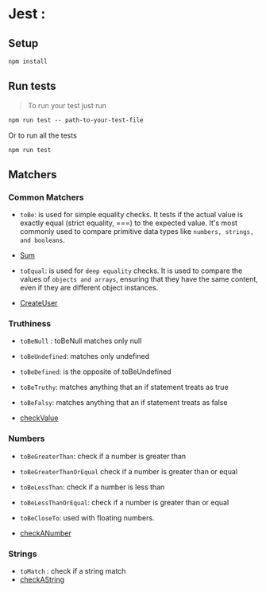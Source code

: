 # Jest :

## Setup

```Markdown
npm install
```

## Run tests

> To run your test just run

```Markdown
npm run test -- path-to-your-test-file
```

Or to run all the tests

```Markdown
npm run test
```

## Matchers

### Common Matchers

- `toBe`: is used for simple equality checks. It tests if the actual value is
  exactly equal (strict equality, ===) to the expected value. It's most commonly
  used to compare primitive data types like `numbers, strings, and booleans`.
- [Sum](./examples/example-1/sum.js)

- `toEqual`: is used for `deep equality` checks. It is used to compare the
  values of `objects and arrays`, ensuring that they have the same content, even
  if they are different object instances.
- [CreateUser](./examples/example-2/createUser.js)

### Truthiness

- `toBeNull` : toBeNull matches only null
- `toBeUndefined`: matches only undefined
- `toBeDefined`: is the opposite of toBeUndefined
- `toBeTruthy`: matches anything that an if statement treats as true
- `toBeFalsy`: matches anything that an if statement treats as false

- [checkValue](./examples/example-3/checkValue.js)

### Numbers

- `toBeGreaterThan`: check if a number is greater than
- `toBeGreaterThanOrEqual` check if a number is greater than or equal
- `toBeLessThan`: check if a number is less than
- `toBeLessThanOrEqual`: check if a number is greater than or equal
- `toBeCloseTo`: used with floating numbers.

- [checkANumber](./examples/example-4/multiplyTwoNumbers.js)

### Strings

- `toMatch` : check if a string match
- [checkAString](./examples/example-5/checkAString.js)
